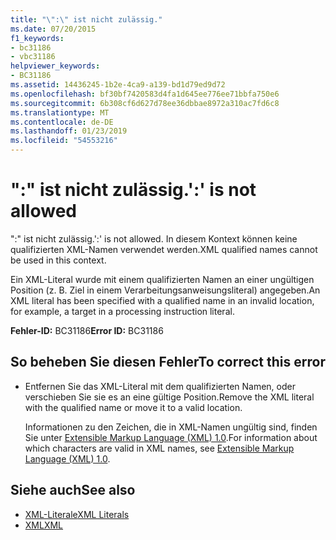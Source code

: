 ```yaml
---
title: "\":\" ist nicht zulässig."
ms.date: 07/20/2015
f1_keywords:
- bc31186
- vbc31186
helpviewer_keywords:
- BC31186
ms.assetid: 14436245-1b2e-4ca9-a139-bd1d79ed9d72
ms.openlocfilehash: bf30bf7420583d4fa1d645ee776ee71bbfa750e6
ms.sourcegitcommit: 6b308cf6d627d78ee36dbbae8972a310ac7fd6c8
ms.translationtype: MT
ms.contentlocale: de-DE
ms.lasthandoff: 01/23/2019
ms.locfileid: "54553216"
---
```

# <a name="-is-not-allowed"></a><span data-ttu-id="0c706-102">":" ist nicht zulässig.</span><span class="sxs-lookup"><span data-stu-id="0c706-102">':' is not allowed</span></span>
<span data-ttu-id="0c706-103">":" ist nicht zulässig.</span><span class="sxs-lookup"><span data-stu-id="0c706-103">':' is not allowed.</span></span> <span data-ttu-id="0c706-104">In diesem Kontext können keine qualifizierten XML-Namen verwendet werden.</span><span class="sxs-lookup"><span data-stu-id="0c706-104">XML qualified names cannot be used in this context.</span></span>  
  
 <span data-ttu-id="0c706-105">Ein XML-Literal wurde mit einem qualifizierten Namen an einer ungültigen Position (z. B. Ziel in einem Verarbeitungsanweisungsliteral) angegeben.</span><span class="sxs-lookup"><span data-stu-id="0c706-105">An XML literal has been specified with a qualified name in an invalid location, for example, a target in a processing instruction literal.</span></span>  
  
 <span data-ttu-id="0c706-106">**Fehler-ID:** BC31186</span><span class="sxs-lookup"><span data-stu-id="0c706-106">**Error ID:** BC31186</span></span>  
  
## <a name="to-correct-this-error"></a><span data-ttu-id="0c706-107">So beheben Sie diesen Fehler</span><span class="sxs-lookup"><span data-stu-id="0c706-107">To correct this error</span></span>  
  
-   <span data-ttu-id="0c706-108">Entfernen Sie das XML-Literal mit dem qualifizierten Namen, oder verschieben Sie sie es an eine gültige Position.</span><span class="sxs-lookup"><span data-stu-id="0c706-108">Remove the XML literal with the qualified name or move it to a valid location.</span></span>  
  
     <span data-ttu-id="0c706-109">Informationen zu den Zeichen, die in XML-Namen ungültig sind, finden Sie unter [Extensible Markup Language (XML) 1.0](https://www.w3.org/TR/xml).</span><span class="sxs-lookup"><span data-stu-id="0c706-109">For information about which characters are valid in XML names, see [Extensible Markup Language (XML) 1.0](https://www.w3.org/TR/xml).</span></span>  
  
## <a name="see-also"></a><span data-ttu-id="0c706-110">Siehe auch</span><span class="sxs-lookup"><span data-stu-id="0c706-110">See also</span></span>
- [<span data-ttu-id="0c706-111">XML-Literale</span><span class="sxs-lookup"><span data-stu-id="0c706-111">XML Literals</span></span>](../../visual-basic/language-reference/xml-literals/index.md)
- [<span data-ttu-id="0c706-112">XML</span><span class="sxs-lookup"><span data-stu-id="0c706-112">XML</span></span>](../../visual-basic/programming-guide/language-features/xml/index.md)
